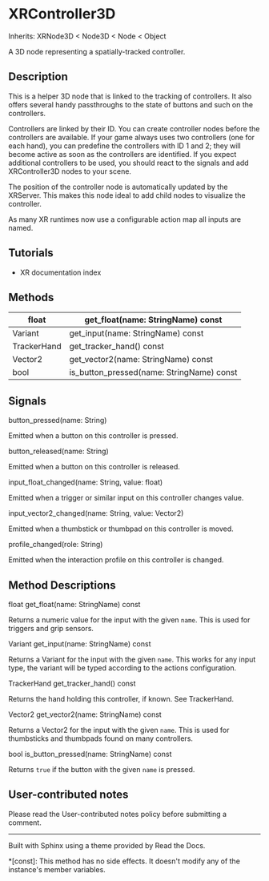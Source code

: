 # XRController3D

Inherits: XRNode3D < Node3D < Node < Object

A 3D node representing a spatially-tracked controller.

## Description

This is a helper 3D node that is linked to the tracking of controllers. It
also offers several handy passthroughs to the state of buttons and such on the
controllers.

Controllers are linked by their ID. You can create controller nodes before the
controllers are available. If your game always uses two controllers (one for
each hand), you can predefine the controllers with ID 1 and 2; they will
become active as soon as the controllers are identified. If you expect
additional controllers to be used, you should react to the signals and add
XRController3D nodes to your scene.

The position of the controller node is automatically updated by the XRServer.
This makes this node ideal to add child nodes to visualize the controller.

As many XR runtimes now use a configurable action map all inputs are named.

## Tutorials

  * XR documentation index

## Methods

float | get_float(name: StringName) const  
---|---  
Variant | get_input(name: StringName) const  
TrackerHand | get_tracker_hand() const  
Vector2 | get_vector2(name: StringName) const  
bool | is_button_pressed(name: StringName) const  
  
## Signals

button_pressed(name: String)

Emitted when a button on this controller is pressed.

button_released(name: String)

Emitted when a button on this controller is released.

input_float_changed(name: String, value: float)

Emitted when a trigger or similar input on this controller changes value.

input_vector2_changed(name: String, value: Vector2)

Emitted when a thumbstick or thumbpad on this controller is moved.

profile_changed(role: String)

Emitted when the interaction profile on this controller is changed.

## Method Descriptions

float get_float(name: StringName) const

Returns a numeric value for the input with the given `name`. This is used for
triggers and grip sensors.

Variant get_input(name: StringName) const

Returns a Variant for the input with the given `name`. This works for any
input type, the variant will be typed according to the actions configuration.

TrackerHand get_tracker_hand() const

Returns the hand holding this controller, if known. See TrackerHand.

Vector2 get_vector2(name: StringName) const

Returns a Vector2 for the input with the given `name`. This is used for
thumbsticks and thumbpads found on many controllers.

bool is_button_pressed(name: StringName) const

Returns `true` if the button with the given `name` is pressed.

## User-contributed notes

Please read the User-contributed notes policy before submitting a comment.

* * *

Built with Sphinx using a theme provided by Read the Docs.

  *[const]: This method has no side effects. It doesn't modify any of the instance's member variables.

